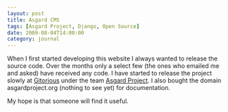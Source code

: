 ```yaml
---
layout: post
title: Asgard CMS
tags: [Asgard Project, Django, Open Source]
date: 2009-08-04T14:00:00
category: journal
---
```


When I first started developing this website I always wanted to release the source code. Over the months only a select few (the ones who emailed me and asked) have received any code. I have started to release the project slowly at [Gitorious](http://gitorious.org/) under the team [Asgard Project](http://gitorious.org/+asgard-project). I also bought the domain asgardproject.org (nothing to see yet) for documentation.

My hope is that someone will find it useful.